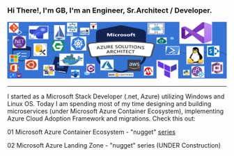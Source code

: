 ### Hi There!, I'm GB, I'm an Engineer, Sr.Architect / Developer. 

![alt text](https://github.com/GBuenaflor/01azure/blob/master/Picture2.png)

---------------------------------------------------------------------------------------------- 

I started as a Microsoft Stack Developer (.net, Azure) utilizing Windows and Linux OS. Today I am spending most of my time designing and building microservices (under Microsoft Azure Container Ecosystem), implementing Azure Cloud Adoption Framework and migrations. Check this out:
 
01 Microsoft Azure Container Ecosystem - "nugget" [series](https://github.com/GBuenaflor/01azure)
 
02 Microsoft Azure Landing Zone - "nugget" series (UNDER Construction)
